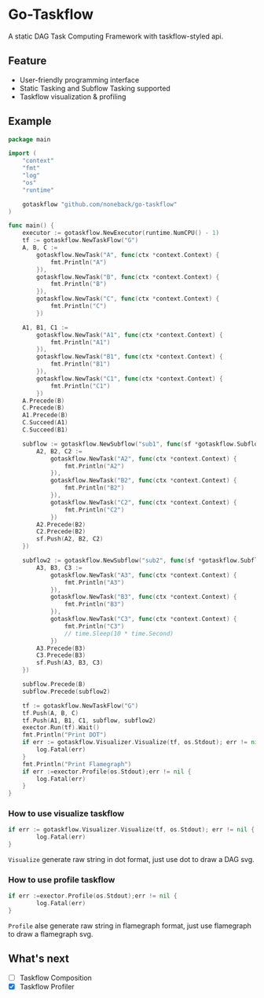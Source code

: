 # Go-Taskflow
A static DAG Task Computing Framework with taskflow-styled api.

## Feature
- User-friendly programming interface
- Static Tasking and Subflow Tasking supported
- Taskflow visualization & profiling

## Example
```go
package main

import (
	"context"
	"fmt"
	"log"
	"os"
	"runtime"

	gotaskflow "github.com/noneback/go-taskflow"
)

func main() {
	executor := gotaskflow.NewExecutor(runtime.NumCPU() - 1)
	tf := gotaskflow.NewTaskFlow("G")
	A, B, C :=
		gotaskflow.NewTask("A", func(ctx *context.Context) {
			fmt.Println("A")
		}),
		gotaskflow.NewTask("B", func(ctx *context.Context) {
			fmt.Println("B")
		}),
		gotaskflow.NewTask("C", func(ctx *context.Context) {
			fmt.Println("C")
		})

	A1, B1, C1 :=
		gotaskflow.NewTask("A1", func(ctx *context.Context) {
			fmt.Println("A1")
		}),
		gotaskflow.NewTask("B1", func(ctx *context.Context) {
			fmt.Println("B1")
		}),
		gotaskflow.NewTask("C1", func(ctx *context.Context) {
			fmt.Println("C1")
		})
	A.Precede(B)
	C.Precede(B)
	A1.Precede(B)
	C.Succeed(A1)
	C.Succeed(B1)

	subflow := gotaskflow.NewSubflow("sub1", func(sf *gotaskflow.Subflow) {
		A2, B2, C2 :=
			gotaskflow.NewTask("A2", func(ctx *context.Context) {
				fmt.Println("A2")
			}),
			gotaskflow.NewTask("B2", func(ctx *context.Context) {
				fmt.Println("B2")
			}),
			gotaskflow.NewTask("C2", func(ctx *context.Context) {
				fmt.Println("C2")
			})
		A2.Precede(B2)
		C2.Precede(B2)
		sf.Push(A2, B2, C2)
	})

	subflow2 := gotaskflow.NewSubflow("sub2", func(sf *gotaskflow.Subflow) {
		A3, B3, C3 :=
			gotaskflow.NewTask("A3", func(ctx *context.Context) {
				fmt.Println("A3")
			}),
			gotaskflow.NewTask("B3", func(ctx *context.Context) {
				fmt.Println("B3")
			}),
			gotaskflow.NewTask("C3", func(ctx *context.Context) {
				fmt.Println("C3")
				// time.Sleep(10 * time.Second)
			})
		A3.Precede(B3)
		C3.Precede(B3)
		sf.Push(A3, B3, C3)
	})

	subflow.Precede(B)
	subflow.Precede(subflow2)

	tf := gotaskflow.NewTaskFlow("G")
	tf.Push(A, B, C)
	tf.Push(A1, B1, C1, subflow, subflow2)
	exector.Run(tf).Wait()
	fmt.Println("Print DOT")
	if err := gotaskflow.Visualizer.Visualize(tf, os.Stdout); err != nil {
		log.Fatal(err)
	}
	fmt.Println("Print Flamegraph")
	if err :=exector.Profile(os.Stdout);err != nil {
		log.Fatal(err)
	}
}
```
### How to use visualize taskflow
```go
if err := gotaskflow.Visualizer.Visualize(tf, os.Stdout); err != nil {
		log.Fatal(err)
}
```
`Visualize` generate raw string in dot format, just use dot to draw a DAG svg.
### How to use profile taskflow
```go
if err :=exector.Profile(os.Stdout);err != nil {
		log.Fatal(err)
}
```
`Profile` alse generate raw string in flamegraph format, just use flamegraph to draw a flamegraph svg.
## What's next
- [ ] Taskflow Composition
- [x] Taskflow Profiler
